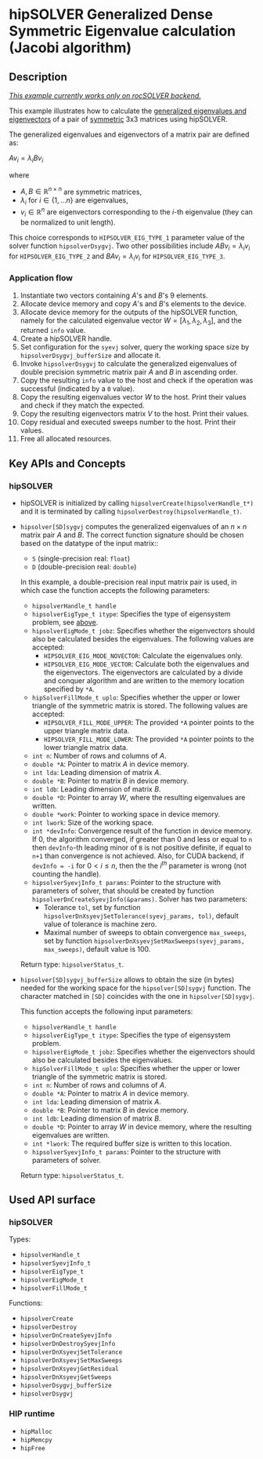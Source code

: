 # hipSOLVER Generalized Dense Symmetric Eigenvalue calculation (Jacobi algorithm)


## Description

_[This example currently works only on rocSOLVER backend.](https://github.com/ROCmSoftwarePlatform/hipSOLVER/issues/152)_

This example illustrates how to calculate the [generalized eigenvalues and eigenvectors](https://en.wikipedia.org/wiki/Eigenvalues_and_eigenvectors) of a pair of [symmetric](https://en.wikipedia.org/wiki/Symmetric_matrix) 3x3 matrices using hipSOLVER.

The generalized eigenvalues and eigenvectors of a matrix pair are defined as:

$Av_i = \lambda_i Bv_i$

where
- $A,B\in\mathbb{R}^{n\times n}$ are symmetric matrices,
- $\lambda_i$ for $i\in\{1, \dots n\}$ are eigenvalues,
- $v_i\in\mathbb{R}^n$ are eigenvectors corresponding to the $i$-th eigenvalue (they can be normalized to unit length).

This choice corresponds to `HIPSOLVER_EIG_TYPE_1` parameter value of the solver function `hipsolverDsygvj`. Two other possibilities include $ABv_i = \lambda_i v_i$ for `HIPSOLVER_EIG_TYPE_2` and $BAv_i = \lambda_i v_i$ for `HIPSOLVER_EIG_TYPE_3`.

### Application flow
1. Instantiate two vectors containing $A$'s and $B$'s 9 elements.
2. Allocate device memory and copy $A$'s and $B$'s elements to the device.
3. Allocate device memory for the outputs of the hipSOLVER function, namely for the calculated eigenvalue vector $W=[\lambda_1, \lambda_2, \lambda_3]$, and the returned `info` value.
4. Create a hipSOLVER handle.
5. Set configuration for the `syevj` solver, query the working space size by `hipsolverDsygvj_bufferSize` and allocate it.
6. Invoke `hipsolverDsygvj` to calculate the generalized eigenvalues of double precision symmetric matrix pair $A$ and $B$ in ascending order.
7. Copy the resulting `info` value to the host and check if the operation was successful (indicated by a `0` value).
8. Copy the resulting eigenvalues vector $W$ to the host. Print their values and check if they match the expected.
9. Copy the resulting eigenvectors matrix $V$ to the host. Print their values.
10. Copy residual and executed sweeps number to the host. Print their values.
11. Free all allocated resources.


## Key APIs and Concepts
### hipSOLVER
- hipSOLVER is initialized by calling `hipsolverCreate(hipsolverHandle_t*)` and it is terminated by calling `hipsolverDestroy(hipsolverHandle_t)`.
- `hipsolver[SD]sygvj` computes the generalized eigenvalues of an $n \times n$ matrix pair $A$ and $B$. The correct function signature should be chosen based on the datatype of the input matrix::
    - `S` (single-precision real: `float`)
    - `D` (double-precision real: `double`)

    In this example, a double-precision real input matrix pair is used, in which case the function accepts the following parameters:
    - `hipsolverHandle_t handle`
    - `hipsolverEigType_t itype`: Specifies the type of eigensystem problem, see [above](#description).
    - `hipsolverEigMode_t jobz`: Specifies whether the eigenvectors should also be calculated besides the eigenvalues. The following values are accepted:
        - `HIPSOLVER_EIG_MODE_NOVECTOR`: Calculate the eigenvalues only.
        - `HIPSOLVER_EIG_MODE_VECTOR`: Calculate both the eigenvalues and the eigenvectors. The eigenvectors are calculated by a divide and conquer algorithm and are written to the memory location specified by `*A`.
    - `hipSolverFillMode_t uplo`: Specifies whether the upper or lower triangle of the symmetric matrix is stored. The following values are accepted:
        - `HIPSOLVER_FILL_MODE_UPPER`: The provided `*A` pointer points to the upper triangle matrix data.
        - `HIPSOLVER_FILL_MODE_LOWER`: The provided `*A` pointer points to the lower triangle matrix data.
    - `int n`: Number of rows and columns of $A$.
    - `double *A`: Pointer to matrix $A$ in device memory.
    - `int lda`: Leading dimension of matrix $A$.
    - `double *B`: Pointer to matrix $B$ in device memory.
    - `int ldb`: Leading dimension of matrix $B$.
    - `double *D`: Pointer to array $W$, where the resulting eigenvalues are written.
    - `double *work`: Pointer to working space in device memory.
    - `int lwork`: Size of the working space.
    - `int *devInfo`: Convergence result of the function in device memory. If 0, the algorithm converged, if greater than 0 and less or equal to `n` then `devInfo`-th leading minor of `B` is not positive definite, if equal to `n+1` than convergence is not achieved. Also, for CUDA backend, if `devInfo = -i` for $0 < i \leq n$, then the the $i^{th}$ parameter is wrong (not counting the handle).
    - `hipsolverSyevjInfo_t params`: Pointer to the structure with parameters of solver, that should be created by function `hipsolverDnCreateSyevjInfo(&params)`. Solver has two parameters:
        - Tolerance `tol`, set by function `hipsolverDnXsyevjSetTolerance(syevj_params, tol)`, default value of tolerance is machine zero.
        - Maximal number of sweeps to obtain convergence `max_sweeps`, set by function `hipsolverDnXsyevjSetMaxSweeps(syevj_params, max_sweeps)`, default value is 100.

    Return type: `hipsolverStatus_t`.
- `hipsolver[SD]sygvj_bufferSize` allows to obtain the size (in bytes) needed for the working space for the `hipsolver[SD]sygvj` function. The character matched in `[SD]` coincides with the one in `hipsolver[SD]sygvj`.

    This function accepts the following input parameters:
    - `hipsolverHandle_t handle`
    - `hipsolverEigType_t itype`: Specifies the type of eigensystem problem.
    - `hipsolverEigMode_t jobz`: Specifies whether the eigenvectors should also be calculated besides the eigenvalues.
    - `hipSolverFillMode_t uplo`: Specifies whether the upper or lower triangle of the symmetric matrix is stored.
    - `int n`: Number of rows and columns of $A$.
    - `double *A`: Pointer to matrix $A$ in device memory.
    - `int lda`: Leading dimension of matrix $A$.
    - `double *B`: Pointer to matrix $B$ in device memory.
    - `int ldb`: Leading dimension of matrix $B$.
    - `double *D`: Pointer to array $W$ in device memory, where the resulting eigenvalues are written.
    - `int *lwork`: The required buffer size is written to this location.
    - `hipsolverSyevjInfo_t params`: Pointer to the structure with parameters of solver.

    Return type: `hipsolverStatus_t`.

## Used API surface
### hipSOLVER
Types:
- `hipsolverHandle_t`
- `hipsolverSyevjInfo_t`
- `hipsolverEigType_t`
- `hipsolverEigMode_t`
- `hipsolverFillMode_t`

Functions:
- `hipsolverCreate`
- `hipsolverDestroy`
- `hipsolverDnCreateSyevjInfo`
- `hipsolverDnDestroySyevjInfo`
- `hipsolverDnXsyevjSetTolerance`
- `hipsolverDnXsyevjSetMaxSweeps`
- `hipsolverDnXsyevjGetResidual`
- `hipsolverDnXsyevjGetSweeps`
- `hipsolverDsygvj_bufferSize`
- `hipsolverDsygvj`

### HIP runtime
- `hipMalloc`
- `hipMemcpy`
- `hipFree`
